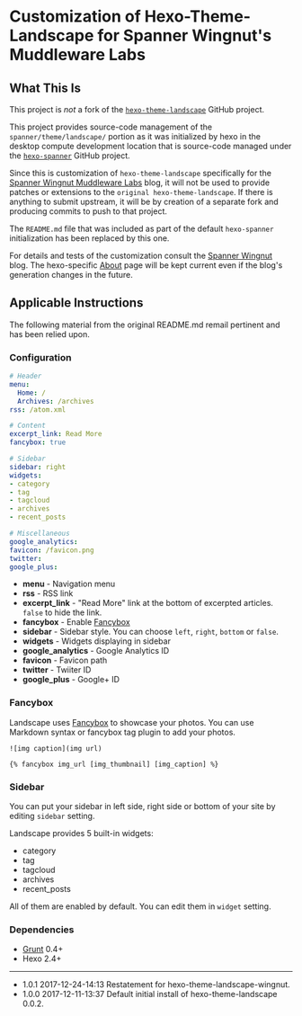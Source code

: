 # Customization of Hexo-Theme-Landscape for Spanner Wingnut's Muddleware Labs #

## What This Is ##

This project is *not* a fork of the [`hexo-theme-landscape`](https://github.com/hexojs/hexo-theme-landscape) GitHub project.

This project provides source-code management of the `spanner/theme/landscape/` portion as it was initialized by hexo in the desktop compute development location that is source-code managed under the [`hexo-spanner`](https://github.com/orcmid/hexo-spanner) GitHub project.

Since this is customization of `hexo-theme-landscape` specifically for the [Spanner Wingnut Muddleware Labs](http://orcmid.com/BlunderDome/wingnut) blog, it will not be used to provide patches or extensions to the `original hexo-theme-landscape`.  If there is anything to submit upstream, it will be by creation of a separate fork and producing commits to push to that project.

The `README.md` file that was included as part of the default `hexo-spanner` initialization has been replaced by this one.

For details and tests of the customization consult the [Spanner Wingnut](http://orcmid.com/BlunderDome/wingnut) blog.  The hexo-specific  [About](http://orcmid.com/BlunderDome/wingnut/hexo-about/) page will be kept current even if the blog's generation changes in the future.

## Applicable Instructions ##

The following material from the original README.md remail pertinent and has been relied upon.


### Configuration ###

``` yml
# Header
menu:
  Home: /
  Archives: /archives
rss: /atom.xml

# Content
excerpt_link: Read More
fancybox: true

# Sidebar
sidebar: right
widgets:
- category
- tag
- tagcloud
- archives
- recent_posts

# Miscellaneous
google_analytics:
favicon: /favicon.png
twitter:
google_plus:
```

- **menu** - Navigation menu
- **rss** - RSS link
- **excerpt_link** - "Read More" link at the bottom of excerpted articles. `false` to hide the link.
- **fancybox** - Enable [Fancybox]
- **sidebar** - Sidebar style. You can choose `left`, `right`, `bottom` or `false`.
- **widgets** - Widgets displaying in sidebar
- **google_analytics** - Google Analytics ID
- **favicon** - Favicon path
- **twitter** - Twiiter ID
- **google_plus** - Google+ ID


### Fancybox ###

Landscape uses [Fancybox] to showcase your photos. You can use Markdown syntax or fancybox tag plugin to add your photos.

```
![img caption](img url)

{% fancybox img_url [img_thumbnail] [img_caption] %}
```

### Sidebar ###

You can put your sidebar in left side, right side or bottom of your site by editing `sidebar` setting.

Landscape provides 5 built-in widgets:

- category
- tag
- tagcloud
- archives
- recent_posts

All of them are enabled by default. You can edit them in `widget` setting.


### Dependencies ###

- [Grunt] 0.4+
- Hexo 2.4+

[Hexo]: https://hexo.io/
[Fancybox]: http://fancyapps.com/fancybox/
[Font Awesome]: http://fontawesome.io/
[Grunt]: http://gruntjs.com/
[hexo-generate-feed]: https://github.com/hexojs/hexo-generator-feed

----

 * 1.0.1 2017-12-24-14:13 Restatement for hexo-theme-landscape-wingnut.
 * 1.0.0 2017-12-11-13:37 Default initial install of hexo-theme-landscape 0.0.2.
